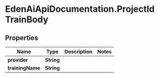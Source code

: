 # EdenAiApiDocumentation.ProjectIdTrainBody

## Properties
Name | Type | Description | Notes
------------ | ------------- | ------------- | -------------
**provider** | **String** |  | 
**trainingName** | **String** |  | 
